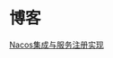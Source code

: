 # 博客
[Nacos集成与服务注册实现](https://github.com/llh6054/Blog/blob/master/Nacos%E9%9B%86%E6%88%90%E4%B8%8E%E6%9C%8D%E5%8A%A1%E6%B3%A8%E5%86%8C%E5%AE%9E%E7%8E%B0.md)
